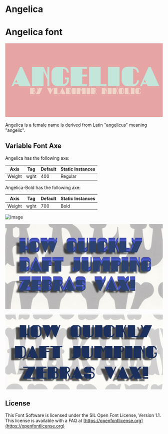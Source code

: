 # Angelica

# Angelica font

![Image](documentation/image1.png)

Angelica is a female name is derived from Latin "angelicus" meaning "angelic".

## Variable Font Axe

Angelica has the following axe:

Axis | Tag | Default | Static Instances
--- | --- | --- | ---
Weight | wght | 400 | Regular

Angelica-Bold has the following axe:

Axis | Tag | Default | Static Instances
--- | --- | --- | ---
Weight | wght | 700 | Bold

![Image](documentation/image5.png)

![Image](documentation/image6.png)

![Image](documentation/image4.png)

## License

This Font Software is licensed under the SIL Open Font License, Version 1.1.
This license is available with a FAQ at [https://openfontlicense.org](https://openfontlicense.org)
